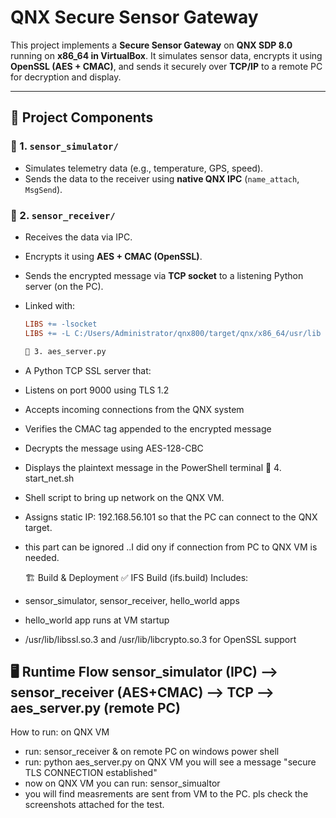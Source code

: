# QNX Secure Sensor Gateway

This project implements a **Secure Sensor Gateway** on **QNX SDP 8.0** running on **x86_64 in VirtualBox**. It simulates sensor data, encrypts it using **OpenSSL (AES + CMAC)**, and sends it securely over **TCP/IP** to a remote PC for decryption and display.

---

## 🧩 Project Components

### 🔧 1. `sensor_simulator/`
- Simulates telemetry data (e.g., temperature, GPS, speed).
- Sends the data to the receiver using **native QNX IPC** (`name_attach`, `MsgSend`).
  
### 🔐 2. `sensor_receiver/`
- Receives the data via IPC.
- Encrypts it using **AES + CMAC (OpenSSL)**.
- Sends the encrypted message via **TCP socket** to a listening Python server (on the PC).
- Linked with:
  ```makefile
  LIBS += -lsocket
  LIBS += -L C:/Users/Administrator/qnx800/target/qnx/x86_64/usr/lib -lssl -lcrypto

  🐍 3. aes_server.py
- A Python TCP SSL server that:
- Listens on port 9000 using TLS 1.2
- Accepts incoming connections from the QNX system
- Verifies the CMAC tag appended to the encrypted message
- Decrypts the message using AES-128-CBC
- Displays the plaintext message in the PowerShell terminal
🧰 4. start_net.sh
- Shell script to bring up network on the QNX VM.
- Assigns static IP: 192.168.56.101 so that the PC can connect to the QNX target.
- this part can be ignored ..I did ony if connection from PC to QNX VM is needed.

  🏗️ Build & Deployment
✅ IFS Build (ifs.build)
Includes:
- sensor_simulator, sensor_receiver, hello_world apps
- hello_world app runs at VM startup
- /usr/lib/libssl.so.3 and /usr/lib/libcrypto.so.3 for OpenSSL support

🖥️ Runtime Flow
sensor_simulator (IPC) --> sensor_receiver (AES+CMAC) --> TCP --> aes_server.py (remote PC)
-------------------------------------------------------------------------------------------
How to run:
on QNX VM 
- run: sensor_receiver &
on remote PC on windows power shell
- run: python aes_server.py
on QNX VM you will see a message  "secure TLS CONNECTION established"
- now on QNX VM you can run: sensor_simualtor
- you will find measrements are sent from VM to the PC.
pls check the screenshots attached for the test.
